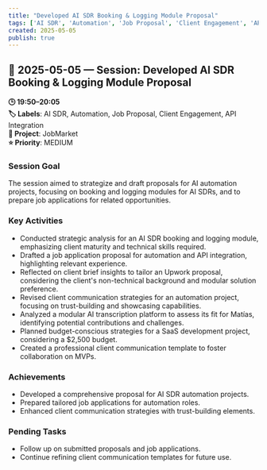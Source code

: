 ```yaml
---
title: "Developed AI SDR Booking & Logging Module Proposal"
tags: ['AI SDR', 'Automation', 'Job Proposal', 'Client Engagement', 'API Integration']
created: 2025-05-05
publish: true
---
```


## 📅 2025-05-05 — Session: Developed AI SDR Booking & Logging Module Proposal

**🕒 19:50–20:05**  
**🏷️ Labels**: AI SDR, Automation, Job Proposal, Client Engagement, API Integration  
**📂 Project**: JobMarket  
**⭐ Priority**: MEDIUM  


### Session Goal
The session aimed to strategize and draft proposals for AI automation projects, focusing on booking and logging modules for AI SDRs, and to prepare job applications for related opportunities.

### Key Activities
- Conducted strategic analysis for an AI SDR booking and logging module, emphasizing client maturity and technical skills required.
- Drafted a job application proposal for automation and API integration, highlighting relevant experience.
- Reflected on client brief insights to tailor an Upwork proposal, considering the client's non-technical background and modular solution preference.
- Revised client communication strategies for an automation project, focusing on trust-building and showcasing capabilities.
- Analyzed a modular AI transcription platform to assess its fit for Matías, identifying potential contributions and challenges.
- Planned budget-conscious strategies for a SaaS development project, considering a $2,500 budget.
- Created a professional client communication template to foster collaboration on MVPs.

### Achievements
- Developed a comprehensive proposal for AI SDR automation projects.
- Prepared tailored job applications for automation roles.
- Enhanced client communication strategies with trust-building elements.

### Pending Tasks
- Follow up on submitted proposals and job applications.
- Continue refining client communication templates for future use.
